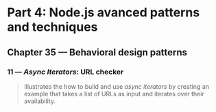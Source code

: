 # Part 4: Node.js avanced patterns and techniques
## Chapter 35 &mdash; Behavioral design patterns
### 11 &mdash; *Async Iterators*: URL checker
> Illustrates the how to build and use *async iterators* by creating an example that takes a list of URLs as input and iterates over their availability.